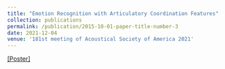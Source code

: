 ```yaml
---
title: "Emotion Recognition with Articulatory Coordination Features"
collection: publications
permalink: /publication/2015-10-01-paper-title-number-3
date: 2021-12-04
venue: '181st meeting of Acoustical Society of America 2021'
---
```


[[Poster]](http://Yashish92.github.io/files/ASA_poster.pdf)

